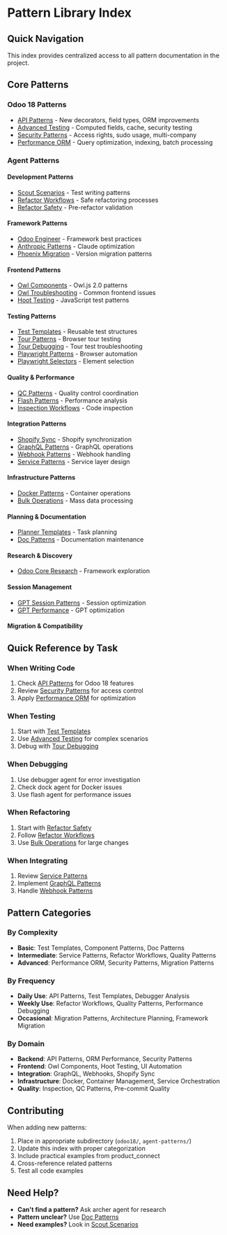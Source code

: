 # Pattern Library Index

## Quick Navigation

This index provides centralized access to all pattern documentation in the project.

## Core Patterns

### Odoo 18 Patterns
- [API Patterns](../odoo18/API_PATTERNS.md) - New decorators, field types, ORM improvements
- [Advanced Testing](../odoo18/TESTING_ADVANCED.md) - Computed fields, cache, security testing
- [Security Patterns](../odoo18/SECURITY_PATTERNS.md) - Access rights, sudo usage, multi-company
- [Performance ORM](../odoo18/PERFORMANCE_ORM.md) - Query optimization, indexing, batch processing

### Agent Patterns

#### Development Patterns
- [Scout Scenarios](../agent-patterns/scout-common-scenarios.md) - Test writing patterns
- [Refactor Workflows](../agent-patterns/refactor-workflows.md) - Safe refactoring processes
- [Refactor Safety](../agent-patterns/refactor-safety-checks.md) - Pre-refactor validation

#### Framework Patterns
- [Odoo Engineer](../agent-patterns/odoo-engineer-patterns.md) - Framework best practices
- [Anthropic Patterns](../agent-patterns/anthropic-patterns.md) - Claude optimization
- [Phoenix Migration](../agent-patterns/phoenix-patterns.md) - Version migration patterns

#### Frontend Patterns
- [Owl Components](../agent-patterns/component-patterns.md) - Owl.js 2.0 patterns
- [Owl Troubleshooting](../agent-patterns/owl-troubleshooting.md) - Common frontend issues
- [Hoot Testing](../agent-patterns/hoot-testing.md) - JavaScript test patterns

#### Testing Patterns
- [Test Templates](../agent-patterns/test-templates.md) - Reusable test structures
- [Tour Patterns](../agent-patterns/tour-patterns.md) - Browser tour testing
- [Tour Debugging](../agent-patterns/tour-debugging.md) - Tour test troubleshooting
- [Playwright Patterns](../agent-patterns/playwright-patterns.md) - Browser automation
- [Playwright Selectors](../agent-patterns/playwright-selectors.md) - Element selection

#### Quality & Performance
- [QC Patterns](../agent-patterns/qc-patterns.md) - Quality control coordination
- [Flash Patterns](../agent-patterns/flash-patterns.md) - Performance analysis
- [Inspection Workflows](../agent-patterns/inspection-workflows.md) - Code inspection

#### Integration Patterns
- [Shopify Sync](../agent-patterns/sync-patterns.md) - Shopify synchronization
- [GraphQL Patterns](../agent-patterns/graphql-patterns.md) - GraphQL operations
- [Webhook Patterns](../agent-patterns/webhook-patterns.md) - Webhook handling
- [Service Patterns](../agent-patterns/service-patterns.md) - Service layer design

#### Infrastructure Patterns
- [Docker Patterns](../agent-patterns/dock-patterns.md) - Container operations
- [Bulk Operations](../agent-patterns/bulk-operations.md) - Mass data processing

#### Planning & Documentation
- [Planner Templates](../agent-patterns/planner-templates.md) - Task planning
- [Doc Patterns](../agent-patterns/doc-patterns.md) - Documentation maintenance

#### Research & Discovery
- [Odoo Core Research](../agent-patterns/odoo-core-research.md) - Framework exploration

#### Session Management
- [GPT Session Patterns](../agent-patterns/gpt-session-patterns.md) - Session optimization
- [GPT Performance](../agent-patterns/gpt-performance-patterns.md) - GPT optimization

#### Migration & Compatibility

## Quick Reference by Task

### When Writing Code
1. Check [API Patterns](../odoo18/API_PATTERNS.md) for Odoo 18 features
2. Review [Security Patterns](../odoo18/SECURITY_PATTERNS.md) for access control
3. Apply [Performance ORM](../odoo18/PERFORMANCE_ORM.md) for optimization

### When Testing
1. Start with [Test Templates](../agent-patterns/test-templates.md)
2. Use [Advanced Testing](../odoo18/TESTING_ADVANCED.md) for complex scenarios
3. Debug with [Tour Debugging](../agent-patterns/tour-debugging.md)

### When Debugging
1. Use debugger agent for error investigation
2. Check dock agent for Docker issues
3. Use flash agent for performance issues

### When Refactoring
1. Start with [Refactor Safety](../agent-patterns/refactor-safety-checks.md)
2. Follow [Refactor Workflows](../agent-patterns/refactor-workflows.md)
3. Use [Bulk Operations](../agent-patterns/bulk-operations.md) for large changes

### When Integrating
1. Review [Service Patterns](../agent-patterns/service-patterns.md)
2. Implement [GraphQL Patterns](../agent-patterns/graphql-patterns.md)
3. Handle [Webhook Patterns](../agent-patterns/webhook-patterns.md)

## Pattern Categories

### By Complexity
- **Basic**: Test Templates, Component Patterns, Doc Patterns
- **Intermediate**: Service Patterns, Refactor Workflows, Quality Patterns
- **Advanced**: Performance ORM, Security Patterns, Migration Patterns

### By Frequency
- **Daily Use**: API Patterns, Test Templates, Debugger Analysis
- **Weekly Use**: Refactor Workflows, Quality Patterns, Performance Debugging
- **Occasional**: Migration Patterns, Architecture Planning, Framework Migration

### By Domain
- **Backend**: API Patterns, ORM Performance, Security Patterns
- **Frontend**: Owl Components, Hoot Testing, UI Automation
- **Integration**: GraphQL, Webhooks, Shopify Sync
- **Infrastructure**: Docker, Container Management, Service Orchestration
- **Quality**: Inspection, QC Patterns, Pre-commit Quality

## Contributing

When adding new patterns:
1. Place in appropriate subdirectory (`odoo18/`, `agent-patterns/`)
2. Update this index with proper categorization
3. Include practical examples from product_connect
4. Cross-reference related patterns
5. Test all code examples

## Need Help?

- **Can't find a pattern?** Ask archer agent for research
- **Pattern unclear?** Use [Doc Patterns](../agent-patterns/doc-patterns.md)
- **Need examples?** Look in [Scout Scenarios](../agent-patterns/scout-common-scenarios.md)